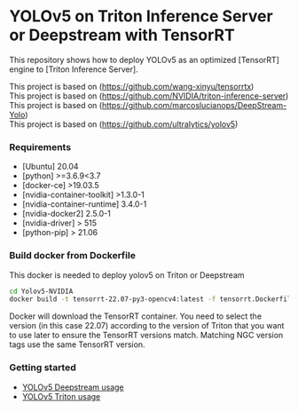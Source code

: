 # YOLOv5 on Triton Inference Server or Deepstream with TensorRT

This repository shows how to deploy YOLOv5 as an optimized [TensorRT] engine to [Triton Inference Server].

This project is based on (https://github.com/wang-xinyu/tensorrtx)  
This project is based on (https://github.com/NVIDIA/triton-inference-server)  
This project is based on (https://github.com/marcoslucianops/DeepStream-Yolo)  
This project is based on (https://github.com/ultralytics/yolov5)  

### Requirements

* [Ubuntu] 20.04
* [python]	>=3.6.9<3.7
* [docker-ce]	>19.03.5	
* [nvidia-container-toolkit] >1.3.0-1	
* [nvidia-container-runtime]	3.4.0-1	
* [nvidia-docker2]	2.5.0-1	
* [nvidia-driver]	> 515	
* [python-pip]	> 21.06	

### Build docker from Dockerfile

This docker is needed to deploy yolov5 on Triton or Deepstream

```bash
cd Yolov5-NVIDIA
docker build -t tensorrt-22.07-py3-opencv4:latest -f tensorrt.Dockerfile .
```

Docker will download the TensorRT container. You need to select the version (in this case 22.07) according to the version of Triton that you want to use later to ensure the TensorRT versions match. Matching NGC version tags use the same TensorRT version.

### Getting started

* [YOLOv5 Deepstream usage](docs/Deepstream.md)
* [YOLOv5 Triton usage](docs/Triton.md)


